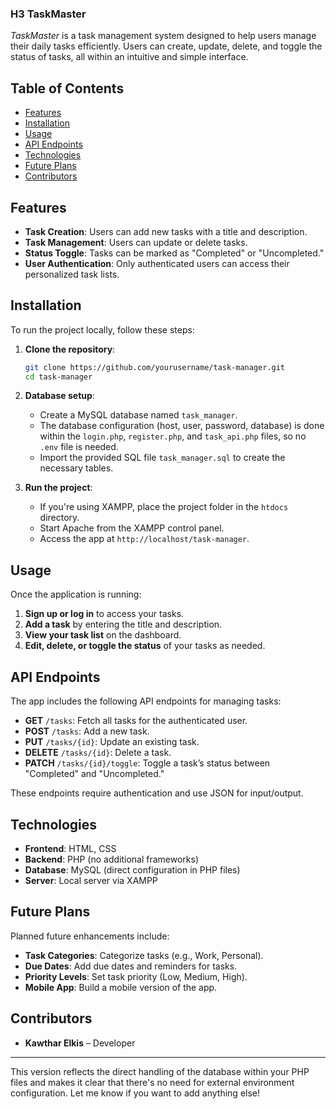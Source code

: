 ### H3 TaskMaster

*TaskMaster* is a task management system designed to help users manage their daily tasks efficiently. Users can create, update, delete, and toggle the status of tasks, all within an intuitive and simple interface.

## Table of Contents

- [Features](#features)
- [Installation](#installation)
- [Usage](#usage)
- [API Endpoints](#api-endpoints)
- [Technologies](#technologies)
- [Future Plans](#future-plans)
- [Contributors](#contributors)

## Features

- **Task Creation**: Users can add new tasks with a title and description.
- **Task Management**: Users can update or delete tasks.
- **Status Toggle**: Tasks can be marked as "Completed" or "Uncompleted."
- **User Authentication**: Only authenticated users can access their personalized task lists.

## Installation

To run the project locally, follow these steps:

1. **Clone the repository**:
    ```bash
    git clone https://github.com/yourusername/task-manager.git
    cd task-manager
    ```

2. **Database setup**:
    - Create a MySQL database named `task_manager`.
    - The database configuration (host, user, password, database) is done within the `login.php`, `register.php`, and `task_api.php` files, so no `.env` file is needed.
    - Import the provided SQL file `task_manager.sql` to create the necessary tables.

3. **Run the project**:
    - If you're using XAMPP, place the project folder in the `htdocs` directory.
    - Start Apache from the XAMPP control panel.
    - Access the app at `http://localhost/task-manager`.

## Usage

Once the application is running:

1. **Sign up or log in** to access your tasks.
2. **Add a task** by entering the title and description.
3. **View your task list** on the dashboard.
4. **Edit, delete, or toggle the status** of your tasks as needed.

## API Endpoints

The app includes the following API endpoints for managing tasks:

- **GET** `/tasks`: Fetch all tasks for the authenticated user.
- **POST** `/tasks`: Add a new task.
- **PUT** `/tasks/{id}`: Update an existing task.
- **DELETE** `/tasks/{id}`: Delete a task.
- **PATCH** `/tasks/{id}/toggle`: Toggle a task’s status between "Completed" and "Uncompleted."

These endpoints require authentication and use JSON for input/output.

## Technologies

- **Frontend**: HTML, CSS
- **Backend**: PHP (no additional frameworks)
- **Database**: MySQL (direct configuration in PHP files)
- **Server**: Local server via XAMPP

## Future Plans

Planned future enhancements include:

- **Task Categories**: Categorize tasks (e.g., Work, Personal).
- **Due Dates**: Add due dates and reminders for tasks.
- **Priority Levels**: Set task priority (Low, Medium, High).
- **Mobile App**: Build a mobile version of the app.

## Contributors

- **Kawthar Elkis** – Developer

---

This version reflects the direct handling of the database within your PHP files and makes it clear that there's no need for external environment configuration. Let me know if you want to add anything else!
